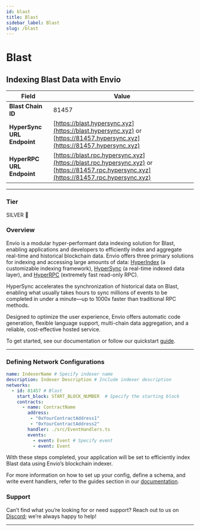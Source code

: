 ```yaml
---
id: blast
title: Blast
sidebar_label: Blast
slug: /blast
---
```


# Blast

## Indexing Blast Data with Envio

| **Field**                     | **Value**                                                                                          |
|-------------------------------|----------------------------------------------------------------------------------------------------|
| **Blast Chain ID**     | 81457                                                                                            |
| **HyperSync URL Endpoint**    | [https://blast.hypersync.xyz](https://blast.hypersync.xyz) or [https://81457.hypersync.xyz](https://81457.hypersync.xyz) |
| **HyperRPC URL Endpoint**     | [https://blast.rpc.hypersync.xyz](https://blast.rpc.hypersync.xyz) or [https://81457.rpc.hypersync.xyz](https://81457.rpc.hypersync.xyz) |

---

### Tier

SILVER 🥈

### Overview

Envio is a modular hyper-performant data indexing solution for Blast, enabling applications and developers to efficiently index and aggregate real-time and historical blockchain data. Envio offers three primary solutions for indexing and accessing large amounts of data: [HyperIndex](/docs/HyperIndex/overview) (a customizable indexing framework), [HyperSync](/docs/HyperSync/overview) (a real-time indexed data layer), and [HyperRPC](/docs/HyperSync/overview-hyperrpc) (extremely fast read-only RPC).

HyperSync accelerates the synchronization of historical data on Blast, enabling what usually takes hours to sync millions of events to be completed in under a minute—up to 1000x faster than traditional RPC methods.

Designed to optimize the user experience, Envio offers automatic code generation, flexible language support, multi-chain data aggregation, and a reliable, cost-effective hosted service.

To get started, see our documentation or follow our quickstart [guide](/docs/HyperIndex/contract-import).

---

### Defining Network Configurations

```yaml
name: IndexerName # Specify indexer name
description: Indexer Description # Include indexer description
networks:
  - id: 81457 # Blast  
    start_block: START_BLOCK_NUMBER  # Specify the starting block
    contracts:
      - name: ContractName
        address:
         - "0xYourContractAddress1"
         - "0xYourContractAddress2"
        handler: ./src/EventHandlers.ts
        events:
          - event: Event # Specify event
          - event: Event
```

With these steps completed, your application will be set to efficiently index Blast data using Envio’s blockchain indexer.

For more information on how to set up your config, define a schema, and write event handlers, refer to the guides section in our [documentation](/docs/HyperIndex/configuration-file).

### Support

Can’t find what you’re looking for or need support? Reach out to us on [Discord](https://discord.com/invite/Q9qt8gZ2fX); we’re always happy to help!

---
